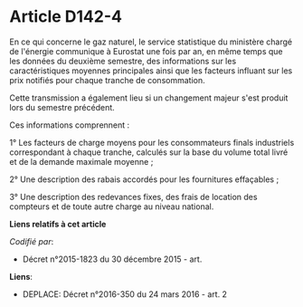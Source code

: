 # Article D142-4

En ce qui concerne le gaz naturel, le service statistique du ministère chargé de l'énergie communique à Eurostat une fois par
an, en même temps que les données du deuxième semestre, des informations sur les caractéristiques moyennes principales ainsi
que les facteurs influant sur les prix notifiés pour chaque tranche de consommation.

Cette transmission a également lieu si un changement majeur s'est produit lors du semestre précédent.

Ces informations comprennent :

1° Les facteurs de charge moyens pour les consommateurs finals industriels correspondant à chaque tranche, calculés sur la
base du volume total livré et de la demande maximale moyenne ;

2° Une description des rabais accordés pour les fournitures effaçables ;

3° Une description des redevances fixes, des frais de location des compteurs et de toute autre charge au niveau national.

**Liens relatifs à cet article**

_Codifié par_:

  - Décret n°2015-1823 du 30 décembre 2015 - art.

**Liens**:

  - DEPLACE: Décret n°2016-350 du 24 mars 2016 - art. 2
